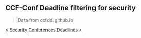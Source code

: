 ## CCF-Conf Deadline filtering for security

> Data from ccfddl.github.io

[\> Security Conferences Deadlines \<](ddl.html)

